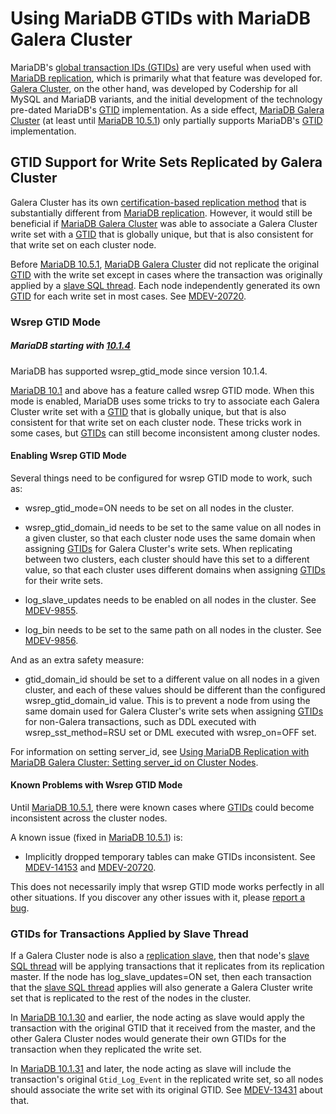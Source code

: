 # Using MariaDB GTIDs with MariaDB Galera Cluster

MariaDB's [global transaction IDs (GTIDs)](/replication/standard-replication/gtid) are very useful when used with [MariaDB replication](/kb/en/high-availability-performance-tuning-mariadb-replication/), which is primarily what that feature was developed for. [Galera Cluster](http://galeracluster.com/), on the other hand, was developed by Codership for all MySQL and MariaDB variants, and the initial development of the technology pre-dated MariaDB's [GTID](/replication/standard-replication/gtid) implementation. As a side effect, [MariaDB Galera Cluster](/replication/galera-cluster) (at least until [MariaDB 10.5.1](/kb/en/mariadb-1051-release-notes/)) only partially supports MariaDB's [GTID](/replication/standard-replication/gtid) implementation.

## GTID Support for Write Sets Replicated by Galera Cluster

Galera Cluster has its own [certification-based replication method](/replication/galera-cluster/about-galera-replication) that is substantially different from [MariaDB replication](/kb/en/high-availability-performance-tuning-mariadb-replication/). However, it would still be beneficial if [MariaDB Galera Cluster](/replication/galera-cluster) was able to associate a Galera Cluster write set with a [GTID](/replication/standard-replication/gtid) that is globally unique, but that is also consistent for that write set on each cluster node.

Before [MariaDB 10.5.1](/kb/en/mariadb-1051-release-notes/), [MariaDB Galera Cluster](/replication/galera-cluster) did not replicate the original [GTID](/replication/standard-replication/gtid) with the write set except in cases where the transaction was originally applied by a [slave SQL thread](/kb/en/replication-threads/#slave-sql-thread). Each node independently generated its own [GTID](/replication/standard-replication/gtid) for each write set in most cases. See [MDEV-20720](https://jira.mariadb.org/browse/MDEV-20720).

### Wsrep GTID Mode

##### MariaDB starting with [10.1.4](/kb/en/mariadb-1014-release-notes/)

MariaDB has supported <a undefined>wsrep_gtid_mode</a> since version 10.1.4.

[MariaDB 10.1](/kb/en/what-is-mariadb-101/) and above has a feature called wsrep GTID mode. When this mode is enabled, MariaDB uses some tricks to try to associate each Galera Cluster write set with a [GTID](/replication/standard-replication/gtid) that is globally unique, but that is also consistent for that write set on each cluster node. These tricks work in some cases, but [GTIDs](/replication/standard-replication/gtid) can still become inconsistent among cluster nodes.

#### Enabling Wsrep GTID Mode

Several things need to be configured for wsrep GTID mode to work, such as:

- <a undefined>wsrep_gtid_mode=ON</a> needs to be set on all nodes in the cluster.

- <a undefined>wsrep_gtid_domain_id</a> needs to be set to the same value on all nodes in a given cluster, so that each cluster node uses the same domain when assigning [GTIDs](/replication/standard-replication/gtid) for Galera Cluster's write sets. When replicating between two clusters, each cluster should have this set to a different value, so that each cluster uses different domains when assigning [GTIDs](/replication/standard-replication/gtid) for their write sets.

- <a undefined>log_slave_updates</a> needs to be enabled on all nodes in the cluster. See [MDEV-9855](https://jira.mariadb.org/browse/MDEV-9855).

- <a undefined>log_bin</a> needs to be set to the same path on all nodes in the cluster. See [MDEV-9856](https://jira.mariadb.org/browse/MDEV-9856).

And as an extra safety measure:

- <a undefined>gtid_domain_id</a> should be set to a different value on all nodes in a given cluster, and each of these values should be different than the configured <a undefined>wsrep_gtid_domain_id</a> value. This is to prevent a node from using the same domain used for Galera Cluster's write sets when assigning [GTIDs](/replication/standard-replication/gtid) for non-Galera transactions, such as DDL executed with <a undefined>wsrep_sst_method=RSU</a> set or DML executed with <a undefined>wsrep_on=OFF</a> set.

For information on setting <a undefined>server_id</a>, see [Using MariaDB Replication with MariaDB Galera Cluster: Setting server_id on Cluster Nodes](/kb/en/using-mariadb-replication-with-mariadb-galera-cluster-using-mariadb-replica/#setting-server_id-on-cluster-nodes).

#### Known Problems with Wsrep GTID Mode

Until [MariaDB 10.5.1](/kb/en/mariadb-1051-release-notes/), there were known cases where [GTIDs](/replication/standard-replication/gtid) could become inconsistent across the cluster nodes.

A known issue (fixed in [MariaDB 10.5.1](/kb/en/mariadb-1051-release-notes/)) is:

- Implicitly dropped temporary tables can make GTIDs inconsistent. See [MDEV-14153](https://jira.mariadb.org/browse/MDEV-14153) and [MDEV-20720](https://jira.mariadb.org/browse/MDEV-20720).

This does not necessarily imply that wsrep GTID mode works perfectly in all other situations. If you discover any other issues with it, please [report a bug](/kb/en/mariadb-community-bug-reporting/#reporting-a-bug).

### GTIDs for Transactions Applied by Slave Thread

If a Galera Cluster node is also a [replication slave](/replication/standard-replication/replication-overview), then that node's [slave SQL thread](/kb/en/replication-threads/#slave-sql-thread) will be applying transactions that it replicates from its replication master. If the node has <a undefined>log_slave_updates=ON</a> set, then each transaction that the [slave SQL thread](/kb/en/replication-threads/#slave-sql-thread) applies will also generate a Galera Cluster write set that is replicated to the rest of the nodes in the cluster.

In [MariaDB 10.1.30](/kb/en/mariadb-10130-release-notes/) and earlier, the node acting as slave would apply the transaction with the original GTID that it received from the master, and the other Galera Cluster nodes would generate their own GTIDs for the transaction when they replicated the write set.

In [MariaDB 10.1.31](/kb/en/mariadb-10131-release-notes/) and later, the node acting as slave will include the transaction's original `Gtid_Log_Event` in the replicated write set, so all nodes should associate the write set with its original GTID. See [MDEV-13431](https://jira.mariadb.org/browse/MDEV-13431) about that.